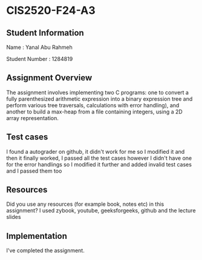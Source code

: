 # CIS2520-F24-A3

## Student Information 
Name : Yanal Abu Rahmeh

Student Number : 1284819

## Assignment Overview
The assignment involves implementing two C programs: one to convert a fully parenthesized arithmetic expression into a binary expression tree and 
perform various tree traversals, calculations with error handling), and another to build a max-heap from a file containing integers, using a 2D array representation. 

## Test cases
I found a autograder on github, it didn't work for me so I modified it and then it finally worked,
I passed all the test cases however I didn't have one for the error handlings so I modified it further and added invalid test cases and I passed them too

## Resources 
Did you use any resources (for example book, notes etc) in this assignment?
I used zybook, youtube, geeksforgeeks, github and the lecture slides

## Implementation
I've completed the assignment.